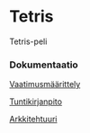 # Tetris
Tetris-peli

### Dokumentaatio

[Vaatimusmäärittely](https://github.com/tommijuslin/ot-harjoitustyo/blob/master/dokumentaatio/vaatimusmaarittely.md)

[Tuntikirjanpito](https://github.com/tommijuslin/ot-harjoitustyo/blob/master/dokumentaatio/tuntikirjanpito.md)

[Arkkitehtuuri](https://github.com/tommijuslin/ot-harjoitustyo/blob/master/dokumentaatio/arkkitehtuuri.md)
